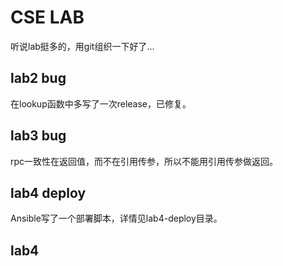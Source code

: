 # CSE LAB

听说lab挺多的，用git组织一下好了...

## lab2 bug

在lookup函数中多写了一次release，已修复。

## lab3 bug

rpc一致性在返回值，而不在引用传参，所以不能用引用传参做返回。

## lab4 deploy

Ansible写了一个部署脚本，详情见lab4-deploy目录。

## lab4
